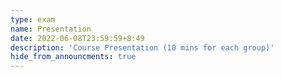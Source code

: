 ```yaml
---
type: exam
name: Presentation
date: 2022-06-08T23:59:59+8:49
description: 'Course Presentation (10 mins for each group)'
hide_from_announcments: true
---
```


